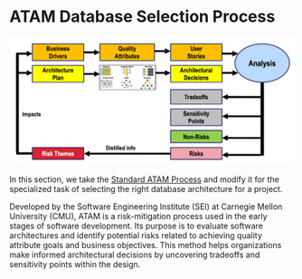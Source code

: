 # ATAM Database Selection Process

![](img/ATAM-db-process.png)

In this section, we take the [Standard ATAM Process](./atam-process.md) and modify
it for the specialized task of selecting the right database architecture for a project.

Developed by the Software Engineering Institute (SEI) at Carnegie Mellon University (CMU), ATAM is a risk-mitigation process used in the early stages of software development. Its purpose is to evaluate software architectures and identify potential risks related to achieving quality attribute goals and business objectives. This method helps organizations make informed architectural decisions by uncovering tradeoffs and sensitivity points within the design. 